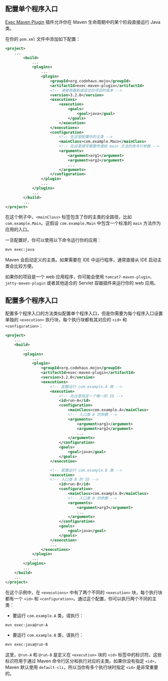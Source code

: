 ## 配置单个程序入口

[Exec Maven Plugin](https://mvnrepository.com/artifact/org.codehaus.mojo/exec-maven-plugin) 插件允许你在 Maven 生命周期中的某个阶段直接运行 Java 类。

在你的 `pom.xml` 文件中添加如下配置：

```xml
<project>
	...
		<build>
			...
			<plugins>
				...
				<plugin>
					<groupId>org.codehaus.mojo</groupId>
					<artifactId>exec-maven-plugin</artifactId>
					<!-- 请使用最新或适合你项目的版本 -->
					<version>3.2.0</version>
					<executions>
						<execution>
							<goals>
								<goal>java</goal>
							</goals>
						</execution>
					</executions>
					<configuration>
						<!-- 在这里配置你的主类 -->
						<mainClass>com.example.Main</mainClass>
						<!-- 在这里填写需要传递给 main 方法的命令行参数 -->
						<arguments>
							<argument>arg1</argument>
							<argument>arg2</argument>
							...
						</arguments>
					</configuration>
				</plugin>
				...
			</plugins>
			...
		</build>
		...
</project>
```

在这个例子中，`<mainClass>` 标签包含了你的主类的全路径，比如 `com.example.Main`。这假设 `com.example.Main` 中包含一个标准的 `main` 方法作为应用的入口。

一旦配置好，你可以使用以下命令运行你的应用：

```sh
mvn exec:java
```

Maven 会启动定义的主类。如果需要在 IDE 中运行程序，通常直接从 IDE 启动主类会比较方便。

如果你的项目是一个 web 应用程序，你可能会使用 `tomcat7-maven-plugin`、`jetty-maven-plugin` 或者其他适合的 Servlet 容器插件来运行你的 web 应用。

## 配置多个程序入口

配置多个程序入口的方法类似配置单个程序入口，但是你需要为每个程序入口设置单独的 `<execution>` 执行块，每个执行块都有其对应的 `<id>` 和 `<configuration>`：

```xml
<project>
	...
	<build>
		...
		<plugins>
			...
			<plugin>
				<groupId>org.codehaus.mojo</groupId>
				<artifactId>exec-maven-plugin</artifactId>
				<version>3.2.0</version>
				<executions>
					<!-- 配置运行 com.example.A 类 -->
					<execution>
						<!-- 在这里指定一个唯一的 ID -->
						<id>run-A</id>
						<configuration>
							<mainClass>com.example.A</mainClass>
							<!-- 入口类 A 的参数 -->
							<arguments>
								<argument>arg1</argument>
								<argument>arg2</argument>
								...
							</arguments>
						</configuration>
						<goals>
							<goal>java</goal>
						</goals>
					</execution>

					<!-- 配置运行 com.example.B 类 -->
					<execution>
					<!-- 入口类 B 的 ID -->
						<id>run-B</id>
						<configuration>
							<mainClass>com.example.B</mainClass>
							<!-- 入口类 B 的参数 -->
							<arguments>
								<argument>arg3</argument>
								...
							</arguments>
						</configuration>
						<goals>
							<goal>java</goal>
						</goals>
					</execution>
					...
				</executions>
			</plugin>
			...
		</plugins>
		...
	</build>
	...
</project>
```

在这个示例中，在 `<executions>` 中有了两个不同的 `<execution>` 块，每个执行块都有一个 `<id>` 和 `<configuration>`。通过这个配置，你可以执行两个不同的主类：

- 要运行 `com.example.A` 类，请执行：

```sh
mvn exec:java@run-A
```

- 要运行 `com.example.B` 类，请执行：

```sh
mvn exec:java@run-B
```

这里，`@run-A` 和 `@run-B` 是定义在 `<execution>` 块的 `<id>` 标签中的标识符。这些标识符用于通过 Maven 命令行区分和执行对应的主类。如果你没有指定 `<id>`，Maven 默认使用 `default-cli`，所以当你有多个执行块时指定 `<id>` 是非常重要的。